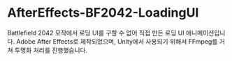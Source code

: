 # AfterEffects-BF2042-LoadingUI
Battlefield 2042 모작에서 로딩 UI를 구할 수 없어 직접 만든 로딩 UI 애니메이션입니다. Adobe After Effects로 제작되었으며, Unity에서 사용되기 위해서 FFmpeg를 거쳐 투명화 처리를 진행했습니다.
